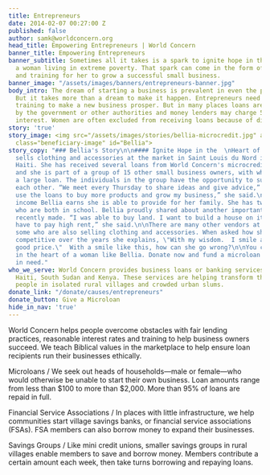 ```yaml
---
title: Entrepreneurs
date: 2014-02-07 00:27:00 Z
published: false
author: samk@worldconcern.org
head_title: Empowering Entrepreneurs | World Concern
banner_title: Empowering Entrepreneurs
banner_subtitle: Sometimes all it takes is a spark to ignite hope in the heart of
  a woman living in extreme poverty. That spark can come in the form of a microloan
  and training for her to grow a successful small business.
banner_image: "/assets/images/banners/entrepreneurs-banner.jpg"
body_intro: The dream of starting a business is prevalent in even the poorest countries.
  But it takes more than a dream to make it happen. Entrepreneurs need resources and
  training to make a new business prosper. But in many places loans are not regulated
  by the government or other authorities and money lenders may charge 50% to 100%
  interest. Women are often excluded from receiving loans because of discrimination.
story: 'true'
story_image: <img src="/assets/images/stories/bellia-microcredit.jpg" alt="Bellia"
  class="beneficiary-image" id="Bellia">
story_copy: "### Bellia's Story\n\n#### Ignite Hope in the  \nHeart of a Woman\n\nBellia
  sells clothing and accessories at the market in Saint Louis du Nord in North West
  Haiti. She has received several loans from World Concern's microcredit program,
  and she is part of a group of 15 other small business owners, with whom she shares
  a large loan. The individuals in the group have the opportunity to support and encourage
  each other. “We meet every Thursday to share ideas and give advice,” says Bellia.\n\n“I
  use the loans to buy more products and grow my business,” she said.\n\nWith the
  income Bellia earns she is able to provide for her family. She has two children
  who are both in school. Bellia proudly shared about another important purchase she
  recently made. “I was able to buy land. I want to build a house on it so I don’t
  have to pay high rent,” she said.\n\nThere are many other vendors at the market,
  some who are also selling clothing and accessories. When asked how she has stayed
  competitive over the years she explains, \"With my wisdom.  I smile and offer a
  good price.\"  With a smile like this, how can she go wrong?\n\nYou can ignite hope
  in the heart of a woman like Bellia. Donate now and fund a microloan for a woman
  in need."
who_we_serve: World Concern provides business loans or banking services in Bangladesh,
  Haiti, South Sudan and Kenya. These services are helping transform the lives of
  people in isolated rural villages and crowded urban slums.
donate_link: "/donate/causes/entrepreneurs"
donate_button: Give a Microloan
hide_in_nav: 'true'
---
```


World Concern helps people overcome obstacles with fair lending practices, reasonable interest rates and training to help business owners succeed. We teach Biblical values in the marketplace to help ensure loan recipients run their businesses  ethically.

<div class="panel">
  <p>
    <span class="highlight">Microloans /</span>
    We seek out heads of households—male or female—who would otherwise be unable to start their own business. Loan amounts range from less than $100 to more than $2,000. More than 95% of loans are repaid in full.</p>
  <p>
    <span class="highlight">Financial Service Associations /</span>
    In places with little infrastructure, we help communities start village savings banks, or financial service associations (FSAs). FSA members can also borrow money to expand their businesses.</p>
  <p>
    <span class="highlight">Savings Groups /</span>
    Like mini credit unions, smaller savings groups in rural villages enable members to save and borrow money. Members contribute a certain amount each week, then take turns borrowing and repaying loans.</p>
</div>
